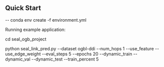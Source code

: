 ## Quick Start

-- conda env create -f environment.yml

Running example application:

cd seal_ogb_project

python seal_link_pred.py --dataset ogbl-ddi --num_hops 1 --use_feature --use_edge_weight --eval_steps 5 --epochs 20 --dynamic_train --dynamic_val --dynamic_test --train_percent 5 

